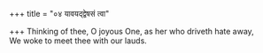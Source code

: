 +++
title = "०४ यावयद्द्वेषसं त्वा"

+++
Thinking of thee, O joyous One, as her who driveth hate away,  
     We woke to meet thee with our lauds.